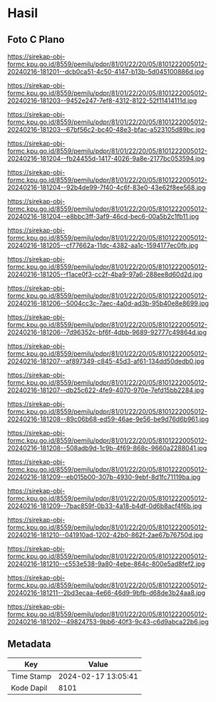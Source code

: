 # Hasil

## Foto C Plano

https://sirekap-obj-formc.kpu.go.id/8559/pemilu/pdpr/81/01/22/20/05/8101222005012-20240216-181201--dcb0ca51-4c50-4147-b13b-5d045100886d.jpg

https://sirekap-obj-formc.kpu.go.id/8559/pemilu/pdpr/81/01/22/20/05/8101222005012-20240216-181203--9452e247-7ef8-4312-8122-52f11414111d.jpg

https://sirekap-obj-formc.kpu.go.id/8559/pemilu/pdpr/81/01/22/20/05/8101222005012-20240216-181203--67bf56c2-bc40-48e3-bfac-a523105d89bc.jpg

https://sirekap-obj-formc.kpu.go.id/8559/pemilu/pdpr/81/01/22/20/05/8101222005012-20240216-181204--fb24455d-1417-4026-9a8e-2177bc053594.jpg

https://sirekap-obj-formc.kpu.go.id/8559/pemilu/pdpr/81/01/22/20/05/8101222005012-20240216-181204--92b4de99-7f40-4c6f-83e0-43e62f8ee568.jpg

https://sirekap-obj-formc.kpu.go.id/8559/pemilu/pdpr/81/01/22/20/05/8101222005012-20240216-181204--e8bbc3ff-3af9-46cd-bec6-00a5b2c1fb11.jpg

https://sirekap-obj-formc.kpu.go.id/8559/pemilu/pdpr/81/01/22/20/05/8101222005012-20240216-181205--cf77662a-11dc-4382-aa1c-1594177ec0fb.jpg

https://sirekap-obj-formc.kpu.go.id/8559/pemilu/pdpr/81/01/22/20/05/8101222005012-20240216-181205--f1ace0f3-cc2f-4ba9-97a6-288ee8d60d2d.jpg

https://sirekap-obj-formc.kpu.go.id/8559/pemilu/pdpr/81/01/22/20/05/8101222005012-20240216-181206--5004cc3c-7aec-4a0d-ad3b-95b40e8e8699.jpg

https://sirekap-obj-formc.kpu.go.id/8559/pemilu/pdpr/81/01/22/20/05/8101222005012-20240216-181206--7d96352c-bf6f-4dbb-9689-92777c49864d.jpg

https://sirekap-obj-formc.kpu.go.id/8559/pemilu/pdpr/81/01/22/20/05/8101222005012-20240216-181207--af897349-c845-45d3-af61-134dd50dedb0.jpg

https://sirekap-obj-formc.kpu.go.id/8559/pemilu/pdpr/81/01/22/20/05/8101222005012-20240216-181207--db25c622-4fe9-4070-970e-7efd15bb2284.jpg

https://sirekap-obj-formc.kpu.go.id/8559/pemilu/pdpr/81/01/22/20/05/8101222005012-20240216-181208--89c06b68-ed59-46ae-9e56-be9d76d6b961.jpg

https://sirekap-obj-formc.kpu.go.id/8559/pemilu/pdpr/81/01/22/20/05/8101222005012-20240216-181208--508adb9d-1c9b-4f69-868c-9660a2288041.jpg

https://sirekap-obj-formc.kpu.go.id/8559/pemilu/pdpr/81/01/22/20/05/8101222005012-20240216-181209--eb015b00-307b-4930-9ebf-8d1fc71119ba.jpg

https://sirekap-obj-formc.kpu.go.id/8559/pemilu/pdpr/81/01/22/20/05/8101222005012-20240216-181209--7bac859f-0b33-4a18-b4df-0d6b8acf4f6b.jpg

https://sirekap-obj-formc.kpu.go.id/8559/pemilu/pdpr/81/01/22/20/05/8101222005012-20240216-181210--041910ad-1202-42b0-862f-2ae67b76750d.jpg

https://sirekap-obj-formc.kpu.go.id/8559/pemilu/pdpr/81/01/22/20/05/8101222005012-20240216-181210--c553e538-9a80-4ebe-864c-800e5ad8fef2.jpg

https://sirekap-obj-formc.kpu.go.id/8559/pemilu/pdpr/81/01/22/20/05/8101222005012-20240216-181211--2bd3ecaa-4e66-46d9-9bfb-d68de3b24aa8.jpg

https://sirekap-obj-formc.kpu.go.id/8559/pemilu/pdpr/81/01/22/20/05/8101222005012-20240216-181202--49824753-9bb6-40f3-9c43-c6d9abca22b6.jpg


## Metadata

| Key        | Value               |
| ---------- | ------------------- |
| Time Stamp | 2024-02-17 13:05:41 |
| Kode Dapil | 8101                |




